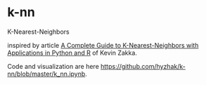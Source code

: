 # k-nn
K-Nearest-Neighbors

inspired by article [A Complete Guide to K-Nearest-Neighbors with Applications in Python and R](https://kevinzakka.github.io/2016/07/13/k-nearest-neighbor/) of Kevin Zakka.

Code and visualization are here <https://github.com/hyzhak/k-nn/blob/master/k_nn.ipynb>.
